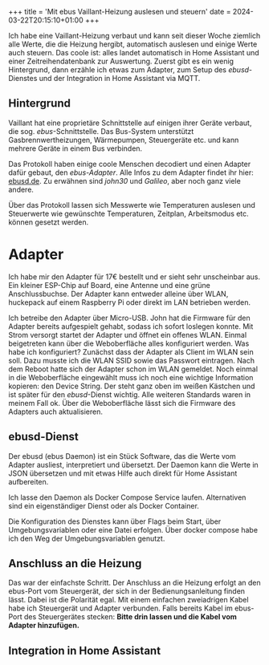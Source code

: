 +++
title = 'Mit ebus Vaillant-Heizung auslesen und steuern'
date = 2024-03-22T20:15:10+01:00
+++

Ich habe eine Vaillant-Heizung verbaut und kann seit dieser Woche ziemlich alle Werte, die die Heizung hergibt, automatisch auslesen und einige Werte auch steuern.
Das coole ist: alles landet automatisch in Home Assistant und einer Zeitreihendatenbank zur Auswertung.
Zuerst gibt es ein wenig Hintergrund, dann erzähle ich etwas zum Adapter, zum Setup des _ebusd_-Dienstes und der Integration in Home Assistant via MQTT.

## Hintergrund

Vaillant hat eine proprietäre Schnittstelle auf einigen ihrer Geräte verbaut, die sog. _ebus_-Schnittstelle.
Das Bus-System unterstützt Gasbrennwertheizungen, Wärmepumpen, Steuergeräte etc. und kann mehrere Geräte in einem Bus verbinden.

Das Protokoll haben einige coole Menschen decodiert und einen Adapter dafür gebaut, den _ebus-Adapter_. Alle Infos zu dem Adapter findet ihr hier: [ebusd.de](https://ebusd.de/).
Zu erwähnen sind _john30_ und _Galileo_, aber noch ganz viele andere.

Über das Protokoll lassen sich Messwerte wie Temperaturen auslesen und Steuerwerte wie gewünschte Temperaturen, Zeitplan, Arbeitsmodus etc. können gesetzt werden.

# Adapter

Ich habe mir den Adapter für 17€ bestellt und er sieht sehr unscheinbar aus.
Ein kleiner ESP-Chip auf Board, eine Antenne und eine grüne Anschlussbuchse. 
Der Adapter kann entweder alleine über WLAN, huckepack auf einem Raspberry Pi oder direkt im LAN betrieben werden.

Ich betreibe den Adapter über Micro-USB.
John hat die Firmware für den Adapter bereits aufgespielt gehabt, sodass ich sofort loslegen konnte.
Mit Strom versorgt startet der Adapter und öffnet ein offenes WLAN.
Einmal beigetreten kann über die Weboberfläche alles konfiguriert werden. 
Was habe ich konfiguriert? 
Zunächst dass der Adapter als Client im WLAN sein soll. Dazu musste ich die WLAN SSID sowie das Passwort eintragen. Nach dem Reboot hatte sich der Adapter schon im WLAN gemeldet.
Noch einmal in die Weboberfläche eingewählt muss ich noch eine wichtige Information kopieren: den Device String.
Der steht ganz oben im weißen Kästchen und ist später für den _ebusd_-Dienst wichtig.
Alle weiteren Standards waren in meinem Fall ok.
Über die Weboberfläche lässt sich die Firmware des Adapters auch aktualisieren.

## ebusd-Dienst
Der ebusd (ebus Daemon) ist ein Stück Software, das die Werte vom Adapter ausliest, interpretiert und übersetzt. 
Der Daemon kann die Werte in JSON übersetzen und mit etwas Hilfe auch direkt für Home Assistant aufbereiten.

Ich lasse den Daemon als Docker Compose Service laufen.
Alternativen sind ein eigenständiger Dienst oder als Docker Container.

Die Konfiguration des Dienstes kann über Flags beim Start, über Umgebungsvariablen oder eine Datei erfolgen.
Über docker compose habe ich den Weg der Umgebungsvariablen genutzt.


## Anschluss an die Heizung

Das war der einfachste Schritt.
Der Anschluss an die Heizung erfolgt an den ebus-Port vom Steuergerät, der sich in der Bedienungsanleitung finden lässt. Dabei ist die Polarität egal.
Mit einem einfachen zweiadrigen Kabel habe ich Steuergerät und Adapter verbunden.
Falls bereits Kabel im ebus-Port des Steuergerätes stecken:
**Bitte drin lassen und die Kabel vom Adapter hinzufügen.**

## Integration in Home Assistant 